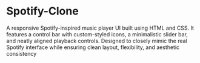 # Spotify-Clone
A responsive Spotify-inspired music player UI built using HTML and CSS. It features a control bar with custom-styled icons, a minimalistic slider bar, and neatly aligned playback controls. Designed to closely mimic the real Spotify interface while ensuring clean layout, flexibility, and aesthetic consistency
